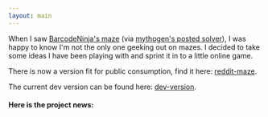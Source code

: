 ```yaml
---
layout: main
---
```


When I saw [BarcodeNinja's maze][reddit_maze] (via [mythogen's posted solver][reddit_solver]), I was happy to know I'm not the only one geeking out on mazes. I decided to take some ideas I have been playing with and sprint it in to a little online game.

There is now a version fit for public consumption, find it here: [reddit-maze].

The current dev version can be found here: [dev-version].

#### Here is the project news:
[dev-version]: http://3.latest.reddit-maze.appspot.com/

[reddit-maze]: http://reddit-maze.appspot.com/

[reddit_solver]: http://www.reddit.com/r/coding/comments/a0x3u/hey_reddit_check_out_this_python_maze_solver_i/ "Reddit maze solver thread"

[reddit_maze]: http://www.reddit.com/r/reddit.com/comments/a0afs/hey_reddit_check_out_this_maze_i_made/ "Reddit hand drawn maze thread"
